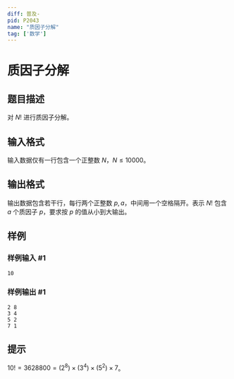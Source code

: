 ```yaml
---
diff: 普及-
pid: P2043
name: "质因子分解"
tag: ['数学']
---
```

# 质因子分解
## 题目描述

对 $N!$ 进行质因子分解。
## 输入格式

输入数据仅有一行包含一个正整数 $N$，$N \leq 10000$。
## 输出格式

输出数据包含若干行，每行两个正整数 $p,a$，中间用一个空格隔开。表示 $N!$ 包含 $a$ 个质因子 $p$，要求按 $p$ 的值从小到大输出。
## 样例

### 样例输入 #1
```
10
```
### 样例输出 #1
```
2 8
3 4
5 2
7 1
```
## 提示

$10! = 3628800 = (2^8) \times (3^4) \times (5^2) \times 7$。
